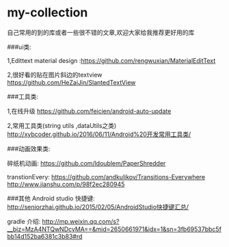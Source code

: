 ﻿# my-collection
自己常用的到的库或者一些很不错的文章,欢迎大家给我推荐更好用的库

###ui类:

1,Edittext material design  :https://github.com/rengwuxian/MaterialEditText

2,很好看的贴在图片斜边的textview https://github.com/HeZaiJin/SlantedTextView

###工具类:

1,在线升级
https://github.com/feicien/android-auto-update

2,常用工具类(string utils ,dataUtils之类)
http://xybcoder.github.io/2016/06/11/Android%20开发常用工具类/

###动画效果类:

碎纸机动画:
https://github.com/ldoublem/PaperShredder

transtionEvery:
https://github.com/andkulikov/Transitions-Everywhere
http://www.jianshu.com/p/98f2ec280945

###其他
Android studio 快捷键:
http://seniorzhai.github.io/2015/02/05/AndroidStudio快捷键汇总/

gradle 介绍:
http://mp.weixin.qq.com/s?__biz=MzA4NTQwNDcyMA==&mid=2650661971&idx=1&sn=3fb69537bbc5fbb14d152ba6381c3b83#rd
